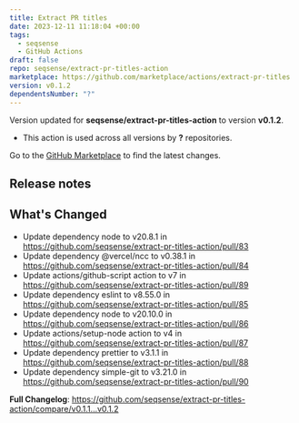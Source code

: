 ```yaml
---
title: Extract PR titles
date: 2023-12-11 11:18:04 +00:00
tags:
  - seqsense
  - GitHub Actions
draft: false
repo: seqsense/extract-pr-titles-action
marketplace: https://github.com/marketplace/actions/extract-pr-titles
version: v0.1.2
dependentsNumber: "?"
---
```



Version updated for **seqsense/extract-pr-titles-action** to version **v0.1.2**.
- This action is used across all versions by **?** repositories.

Go to the [GitHub Marketplace](https://github.com/marketplace/actions/extract-pr-titles) to find the latest changes.

## Release notes

## What's Changed
* Update dependency node to v20.8.1 in https://github.com/seqsense/extract-pr-titles-action/pull/83
* Update dependency @vercel/ncc to v0.38.1 in https://github.com/seqsense/extract-pr-titles-action/pull/84
* Update actions/github-script action to v7 in https://github.com/seqsense/extract-pr-titles-action/pull/89
* Update dependency eslint to v8.55.0 in https://github.com/seqsense/extract-pr-titles-action/pull/85
* Update dependency node to v20.10.0 in https://github.com/seqsense/extract-pr-titles-action/pull/86
* Update actions/setup-node action to v4 in https://github.com/seqsense/extract-pr-titles-action/pull/87
* Update dependency prettier to v3.1.1 in https://github.com/seqsense/extract-pr-titles-action/pull/88
* Update dependency simple-git to v3.21.0 in https://github.com/seqsense/extract-pr-titles-action/pull/90


**Full Changelog**: https://github.com/seqsense/extract-pr-titles-action/compare/v0.1.1...v0.1.2
